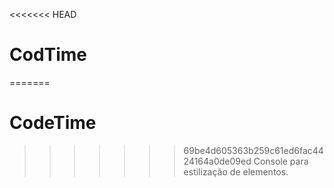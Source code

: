 <<<<<<< HEAD
# CodTime
=======
# CodeTime
>>>>>>> 69be4d605363b259c61ed6fac4424164a0de09ed
Console para estilização de elementos.
